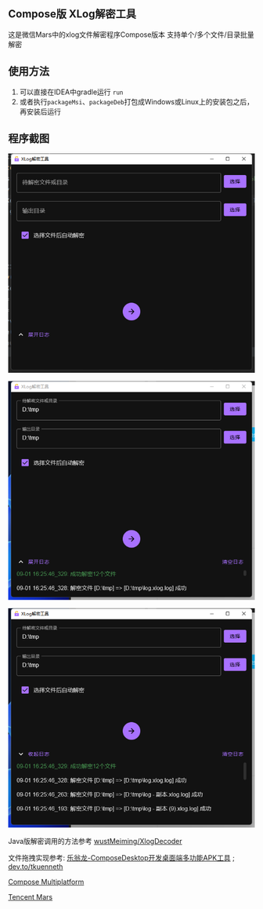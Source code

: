 ## Compose版 XLog解密工具
这是微信Mars中的xlog文件解密程序Compose版本
支持单个/多个文件/目录批量解密

## 使用方法
1. 可以直接在IDEA中gradle运行 `run`
2. 或者执行`packageMsi`、`packageDeb`打包成Windows或Linux上的安装包之后，再安装后运行

## 程序截图

![截图1](/screens/screenshot1.jpg)

![截图2](/screens/screenshot2.png)

![截图3](/screens/screenshot3.png)

Java版解密调用的方法参考
[wustMeiming/XlogDecoder](https://github.com/wustMeiming/XlogDecoder)

文件拖拽实现参考:
[乐翁龙-ComposeDesktop开发桌面端多功能APK工具](https://blog.csdn.net/u010976213/article/details/125894215)
; [dev.to/tkuenneth](https://dev.to/tkuenneth/from-swing-to-jetpack-compose-desktop-2-4a4h)

[Compose Multiplatform](https://github.com/JetBrains/compose-jb)

[Tencent Mars](https://github.com/Tencent/mars)
